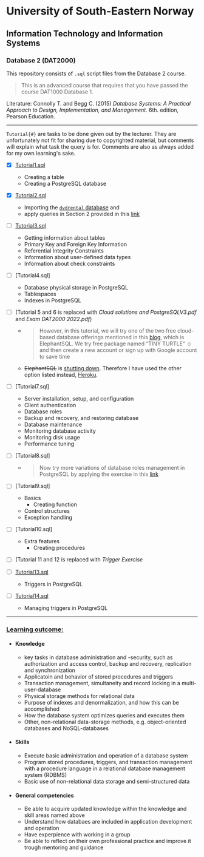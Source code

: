 # University of South-Eastern Norway
## Information Technology and Information Systems
### Database 2 (DAT2000)

This repository consists of `.sql` script files from the Database 2 course.

> This is an advanced course that requires that you have passed the course DAT1000 Database 1.

Literature: Connolly T. and Begg C. (2015) _Database Systems: A Practical Approach to Design, Implementation, and Management._ 6th. edition, Pearson Education. 

---

`Tutorial{#}` are tasks to be done given out by the lecturer. They are unfortunately not fit for sharing due to copyrighted material, but comments will explain what task the query is for. Comments are also as always added for my own learning's sake.

- [x] [Tutorial1.sql](https://github.com/Scandiking/DAT2K_tutorials/blob/main/Tutorial1.sql)

  - Creating a table
  - Creating a PostgreSQL database


 - [x] [Tutorial2.sql](https://github.com/Scandiking/DAT2K_tutorials/blob/main/Tutorial2.sql)

   - Importing the [`dvdrental` database](https://www.postgresqltutorial.com/postgresql-getting-started/postgresql-sample-database/) and
   - apply queries in Section 2 provided in this [link](https://postgresqltutorial.com)


- [ ] [Tutorial3.sql]()
  
   - Getting information about tables
   - Primary Key and Foreign Key Information
   - Referential Integrity Constraints
   - Information about user-defined data types
   - Information about check constraints


- [ ] [Tutorial4.sql]
  - Database physical storage in PostgreSQL
  - Tablespaces
  - Indexes in PostgreSQL
    
    
- [ ] (Tutorial 5 and 6 is replaced with _Cloud solutions and PostgreSQLV3.pdf_ and _Exam DAT2000 2022.pdf_)
  - >However, in this tutorial, we will try one of the two free cloud-based database offerings mentioned in 
this [blog](https://www.dbi-services.com/blog/a-free-postgresql-cloud-database/), which is ElephantSQL. We try free package named “TINY TURTLE” ☺ and then create a new 
account or sign up with Google account to save time
  - ~~ElephantSQL~~ is [shutting down](https://www.elephantsql.com/blog/end-of-life-announcement.html). Therefore I have used the other option listed instead, [Heroku](https://www.heroku.com/).

- [ ] [Tutorial7.sql]
  - Server installation, setup, and configuration
  - Client authentication
  - Database roles
  - Backup and recovery, and restoring database
  - Database maintenance
  - Monitoring database activity
  - Monitoring disk usage
  - Performance tuning
    
- [ ] [Tutorial8.sql]
  - > Now try more variations of database roles management in PostgreSQL by applying the exercise in this [link](http://www.postgresqltutorial.com/postgresql-roles/)
    
- [ ] [Tutorial9.sql]
  - Basics 
    - Creating function
  - Control structures
  - Exception handling 

- [ ] [Tutorial10.sql]
  - Extra features
    - Creating procedures 

- [ ] (Tutorial 11 and 12 is replaced with _Trigger Exercise_ 
 
- [ ] [Tutorial13.sql]()
  - Triggers in PostgreSQL

- [ ] [Tutorial14.sql]()
  - Managing triggers in PostgreSQL

---

### [Learning outcome:](https://www.usn.no/english/academics/study-and-courseplans/#/emne/DAT2000_1_2024_V%C3%85R)
- #### Knowledge
  - key tasks in database administration and -security, such as authorization and access control, backup and recovery, replication and synchronization
  - Applicatoin and behavior of stored procedures and triggers
  - Transaction management, simultaneity and record locking in a multi-user-database
  - Physical storage methods for relational data
  - Purpose of indexes and denormalization, and how this can be accomplished
  - How the database system optimizes queries and executes them
  - Other, non-relational data-storage methods, e.g. object-oriented databases and NoSQL-databases

- #### Skills
  - Execute basic administration and operation of a database system
  - Program stored procedures, triggers, and transaction management with a procedure language in a relational database management system (RDBMS)
  - Basic use of non-relational data storage and semi-structured data

- #### General competencies
  - Be able to acquire updated knowledge within the knowledge and skill areas named above
  - Understand how databaes are included in application development and operation
  - Have experpience with working in a group
  - Be able to reflect on their own professional practice and improve it trough mentoring and guidance
